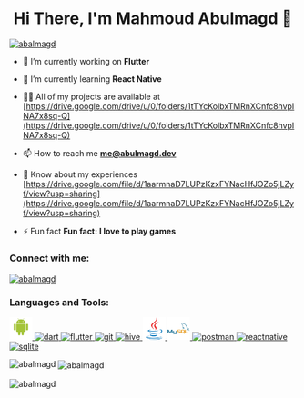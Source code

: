 <h1 align="center">Hi There, I'm Mahmoud Abulmagd 👋</h1>
<p align="left"> <a href="https://github.com/ryo-ma/github-profile-trophy"><img src="https://github-profile-trophy.vercel.app/?username=abalmagd" alt="abalmagd" /></a> </p>

- 🔭 I’m currently working on **Flutter**

- 🌱 I’m currently learning **React Native**

- 👨‍💻 All of my projects are available at [https://drive.google.com/drive/u/0/folders/1tTYcKolbxTMRnXCnfc8hvpINA7x8sq-Q](https://drive.google.com/drive/u/0/folders/1tTYcKolbxTMRnXCnfc8hvpINA7x8sq-Q)

- 📫 How to reach me **me@abulmagd.dev**

- 📄 Know about my experiences [https://drive.google.com/file/d/1aarmnaD7LUPzKzxFYNacHfJOZo5jLZyf/view?usp=sharing](https://drive.google.com/file/d/1aarmnaD7LUPzKzxFYNacHfJOZo5jLZyf/view?usp=sharing)

- ⚡ Fun fact **Fun fact: I love to play games**

<h3 align="left">Connect with me:</h3>
<p align="left">
<a href="https://linkedin.com/in/abalmagd" target="blank"><img align="center" src="https://raw.githubusercontent.com/rahuldkjain/github-profile-readme-generator/master/src/images/icons/Social/linked-in-alt.svg" alt="abalmagd" height="30" width="40" /></a>
</p>

<h3 align="left">Languages and Tools:</h3>
<p align="left"> <a href="https://developer.android.com" target="_blank" rel="noreferrer"> <img src="https://raw.githubusercontent.com/devicons/devicon/master/icons/android/android-original-wordmark.svg" alt="android" width="40" height="40"/> </a> <a href="https://dart.dev" target="_blank" rel="noreferrer"> <img src="https://www.vectorlogo.zone/logos/dartlang/dartlang-icon.svg" alt="dart" width="40" height="40"/> </a> <a href="https://flutter.dev" target="_blank" rel="noreferrer"> <img src="https://www.vectorlogo.zone/logos/flutterio/flutterio-icon.svg" alt="flutter" width="40" height="40"/> </a> <a href="https://git-scm.com/" target="_blank" rel="noreferrer"> <img src="https://www.vectorlogo.zone/logos/git-scm/git-scm-icon.svg" alt="git" width="40" height="40"/> </a> <a href="https://hive.apache.org/" target="_blank" rel="noreferrer"> <img src="https://www.vectorlogo.zone/logos/apache_hive/apache_hive-icon.svg" alt="hive" width="40" height="40"/> </a> <a href="https://www.java.com" target="_blank" rel="noreferrer"> <img src="https://raw.githubusercontent.com/devicons/devicon/master/icons/java/java-original.svg" alt="java" width="40" height="40"/> </a> <a href="https://www.mysql.com/" target="_blank" rel="noreferrer"> <img src="https://raw.githubusercontent.com/devicons/devicon/master/icons/mysql/mysql-original-wordmark.svg" alt="mysql" width="40" height="40"/> </a> <a href="https://postman.com" target="_blank" rel="noreferrer"> <img src="https://www.vectorlogo.zone/logos/getpostman/getpostman-icon.svg" alt="postman" width="40" height="40"/> </a> <a href="https://reactnative.dev/" target="_blank" rel="noreferrer"> <img src="https://reactnative.dev/img/header_logo.svg" alt="reactnative" width="40" height="40"/> </a> <a href="https://www.sqlite.org/" target="_blank" rel="noreferrer"> <img src="https://www.vectorlogo.zone/logos/sqlite/sqlite-icon.svg" alt="sqlite" width="40" height="40"/> </a> </p>

<p><img align="left" src="https://github-readme-stats.vercel.app/api/top-langs?username=abalmagd&show_icons=true&theme=dark&locale=en&layout=compact" alt="abalmagd" /></p>

<p>&nbsp;<img align="center" src="https://github-readme-stats.vercel.app/api?username=abalmagd&show_icons=true&locale=en" alt="abalmagd" /></p>

<p><img align="center" src="https://github-readme-streak-stats.herokuapp.com/?user=abalmagd&" alt="abalmagd" /></p>
